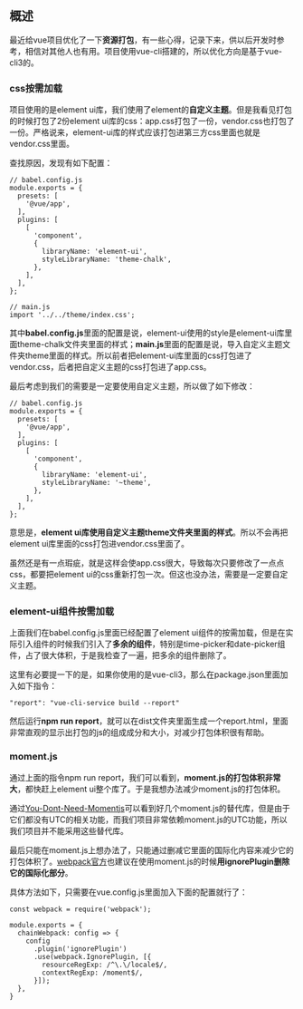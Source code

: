 ## 概述

最近给vue项目优化了一下**资源打包**，有一些心得，记录下来，供以后开发时参考，相信对其他人也有用。项目使用vue-cli搭建的，所以优化方向是基于vue-cli3的。

### css按需加载

项目使用的是element ui库，我们使用了element的**自定义主题**。但是我看见打包的时候打包了2份element ui库的css：app.css打包了一份，vendor.css也打包了一份。严格说来，element-ui库的样式应该打包进第三方css里面也就是vendor.css里面。

查找原因，发现有如下配置：

```
// babel.config.js
module.exports = {
  presets: [
    '@vue/app',
  ],
  plugins: [
    [
      'component',
      {
        libraryName: 'element-ui',
        styleLibraryName: 'theme-chalk',
      },
    ],
  ],
};

// main.js
import '../../theme/index.css';
```

其中**babel.config.js**里面的配置是说，element-ui使用的style是element-ui库里面theme-chalk文件夹里面的样式；**main.js**里面的配置是说，导入自定义主题文件夹theme里面的样式。所以前者把element-ui库里面的css打包进了vendor.css，后者把自定义主题的css打包进了app.css。

最后考虑到我们的需要是一定要使用自定义主题，所以做了如下修改：

```
// babel.config.js
module.exports = {
  presets: [
    '@vue/app',
  ],
  plugins: [
    [
      'component',
      {
        libraryName: 'element-ui',
        styleLibraryName: '~theme',
      },
    ],
  ],
};
```

意思是，**element ui库使用自定义主题theme文件夹里面的样式**。所以不会再把element ui库里面的css打包进vendor.css里面了。

虽然还是有一点瑕疵，就是这样会使app.css很大，导致每次只要修改了一点点css，都要把element ui的css重新打包一次。但这也没办法，需要是一定要自定义主题。

### element-ui组件按需加载

上面我们在babel.config.js里面已经配置了element ui组件的按需加载，但是在实际引入组件的时候我们引入了**多余的组件**，特别是time-picker和date-picker组件，占了很大体积，于是我检查了一遍，把多余的组件删除了。

这里有必要提一下的是，如果你使用的是vue-cli3，那么在package.json里面加入如下指令：

```
"report": "vue-cli-service build --report"
```

然后运行**npm run report**，就可以在dist文件夹里面生成一个report.html，里面非常直观的显示出打包的js的组成成分和大小，对减少打包体积很有帮助。

### moment.js

通过上面的指令npm run report，我们可以看到，**moment.js的打包体积非常大**，都快赶上element ui整个库了。于是我想办法减少moment.js的打包体积。

通过[You-Dont-Need-Momentjs](https://github.com/you-dont-need/You-Dont-Need-Momentjs)可以看到好几个moment.js的替代库，但是由于它们都没有UTC的相关功能，而我们项目非常依赖moment.js的UTC功能，所以我们项目并不能采用这些替代库。

最后只能在moment.js上想办法了，只能通过删减它里面的国际化内容来减少它的打包体积了。[webpack官方](https://webpack.js.org/plugins/ignore-plugin/#root)也建议在使用moment.js的时候**用ignorePlugin删除它的国际化部分**。

具体方法如下，只需要在vue.config.js里面加入下面的配置就行了：

```
const webpack = require('webpack');

module.exports = {
  chainWebpack: config => {
    config
      .plugin('ignorePlugin')
      .use(webpack.IgnorePlugin, [{
        resourceRegExp: /^\.\/locale$/,
        contextRegExp: /moment$/,
      }]);
  },
}
```

